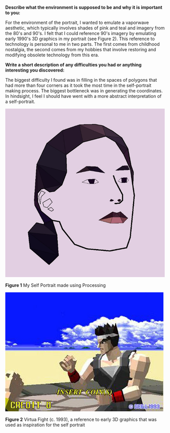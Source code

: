 **Describe what the environment is supposed to be and why it is important to you:**

For the environment of the portrait, I wanted to emulate a vaporwave aesthetic, which typically involves shades of pink and teal and imagery from the 80's and 90's. I felt that I could reference 90's imagery by emulating early 1990's 3D graphics in my portrait (see Figure 2). This reference to technology is personal to me in two parts. The first comes from childhood nostalgia, the second comes from my hobbies that involve restoring and modifying obsolete technology from this era. 

**Write a short description of any difficulties you had or anything interesting you discovered:**

The biggest difficulty I found was in filling in the spaces of polygons that had more than four corners as it took the most time in the self-portrait making process. The biggest bottleneck was in generating the coordinates. In hindsight, I feel I should have went with a more abstract interpretation of a self-portrait. 

![](/July_8/SelfPortraitV3.jpg)

**Figure 1** My Self Portrait made using Processing

![](/July_8/VF1.jpg)

**Figure 2** Virtua Fight (c. 1993), a reference to early 3D graphics that was used as inspiration for the self portrait
